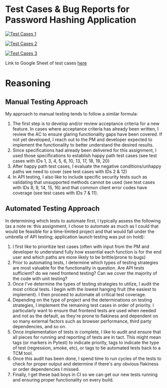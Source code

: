 # Test Cases & Bug Reports for Password Hashing Application

[![Test Cases 1](https://i.postimg.cc/DzhtNjZf/Jump-Cloud-Assessment-Test-Cases-Bug-Reports-Google-Sheets-2021-08-21-12-26-39.png)](https://postimg.cc/3kLS4Zmz)

[![Test Cases 2](https://i.postimg.cc/y6SCkSwH/Jump-Cloud-Assessment-Test-Cases-Bug-Reports-Google-Sheets-2021-08-21-12-27-16.png)](https://postimg.cc/bd8B5dyC)

[![Test Cases 3](https://i.postimg.cc/Vst2YPCs/Jump-Cloud-Assessment-Test-Cases-Bug-Reports-Google-Sheets-2021-08-21-12-29-16-1.png)](https://postimg.cc/MXW9D45g)

Link to Google Sheet of test cases [here](https://docs.google.com/spreadsheets/d/1jut0NOt1PbnMPBdSR-J28ZTDvj_DJxxgR7zOhJwQfhE/edit?usp=sharing)

# Reasoning

## Manual Testing Approach
My approach to manual testing tends to follow a similar formula:
1. The first step is to develop and/or review acceptance criteria for a new feature. In cases where acceptance criteria has already been written, I review the AC to ensure glaring functionality gaps have been covered. If not yet developed, I reach out to the PM and developer expected to implement the functionality to better understand the desired results.
2. Since specifications had already been delivered for this assignment, I used those specifications to establish happy path test cases (see test cases with IDs 1, 3, 4, 5, 6, 10, 13, 17, 18, 19, 20)
3. After happy path test cases, I evaluate the negative conditions/unhappy paths we need to cover (see test cases with IDs 2 & 12)
4. In API testing, I also like to include specific security tests such as validating that unsupported methods cannot be used (see test cases with IDs 8, 9, 14, 15, 16) and that common client error codes have coverage (see test cases with IDs 7 & 11).

## Automated Testing Approach
In determining which tests to automate first, I typically assess the following (as a note re: this assignment, I chose to automate as much as I could that would be feasible for a time-limited project and that would fall under the umbrella of API testing; application launch testing was put on hold):
1. I first like to prioritize test cases (often with input from the PM and developer to understand fully how essential each function is for the end user and which paths are more likely to be brittle/prone to bugs)
2. Prior to automating tests, I determine which types of testing strategies are most valuable for the functionality in question. Are API tests sufficient? do we need frontend testing? Can we cover the majority of the code with unit testing?
2. Once I've determine the types of testing strategies to utilize, I audit the most critical tests. I begin with the lowest hanging fruit (the easiest to implement). I then proceed to automate all critical test coverage.
3. Depending on the type of project and the determinations on testing strategies, I implement the remaining test cases in order of priority. I particularly want to ensure that frontend tests are used when needed and not as the default, as they're prone to flakiness and dependent on so many external factors such as browser performance, third party dependencies, and so on.
4. Once implementation of tests is complete, I like to audit and ensure that all pieces for running and reporting of tests are in tact. This might mean tags (or markers in Pytest) to indicate priority, tags to indicate the type of test (regression, smoke, etc), or tags to tie automated tests back to a TCM tool.
5. Once this audit has been done, I spend time to run cycles of the tests to check for proper output and determine if there's any obvious flakiness or order dependencies I missed.
6. Finally, I get these bad boys in CI so we can get our new tests running and ensuring proper functionality on every build.
